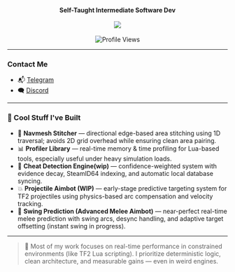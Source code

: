 <p align="center">
  <b>Self-Taught Intermediate Software Dev</b><br><br>
  <img src="https://github-readme-stats.vercel.app/api?username=titaniummachine1&theme=radical"><br><br>
  <img src="https://komarev.com/ghpvc/?username=titaniummachine1&style=flat-square" alt="Profile Views">
</p>

---

### Contact Me
- 📬 [Telegram](https://t.me/TerminatorMachine)  
- 🗨️ [Discord](https://discord.gg/2hdmJHe7)

---

### 🧠 Cool Stuff I've Built
- 🚀 **Navmesh Stitcher** — directional edge-based area stitching using 1D traversal; avoids 2D grid overhead while ensuring clean area pairing.
- 📊 **Profiler Library** — real-time memory & time profiling for Lua-based tools, especially useful under heavy simulation loads.
- 🎯 **Cheat Detection Engine(wip)** — confidence-weighted system with evidence decay, SteamID64 indexing, and automatic local database syncing.
- 💥 **Projectile Aimbot (WIP)** — early-stage predictive targeting system for TF2 projectiles using physics-based arc compensation and velocity tracking.
- 🥊 **Swing Prediction (Advanced Melee Aimbot)** — near-perfect real-time melee prediction with swing arcs, desync handling, and adaptive target offsetting (instant swing in progress).

---

> 🧪 Most of my work focuses on real-time performance in constrained environments (like TF2 Lua scripting). I prioritize deterministic logic, clean architecture, and measurable gains — even in weird engines.